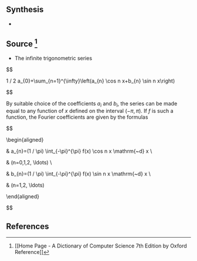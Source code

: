 ## Synthesis
- 
## Source [^1]
- The infinite trigonometric series

  

$$

1 / 2 a_{0}+\sum_{n=1}^{\infty}\left(a_{n} \cos n x+b_{n} \sin n x\right)

$$

  

By suitable choice of the coefficients $a_{i}$ and $b_{i}$, the series can be made equal to any function of $x$ defined on the interval $(-\pi, \pi)$. If $f$ is such a function, the Fourier coefficients are given by the formulas

  

$$

\begin{aligned}

& a_{n}=(1 / \pi) \int_{-\pi}^{\pi} f(x) \cos n x \mathrm{~d} x \\

& (n=0,1,2, \ldots) \\

& b_{n}=(1 / \pi) \int_{-\pi}^{\pi} f(x) \sin n x \mathrm{~d} x \\

& (n=1,2, \ldots)

\end{aligned}

$$
## References

[^1]: [[Home Page - A Dictionary of Computer Science 7th Edition by Oxford Reference]]